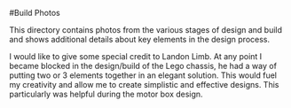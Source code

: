 #Build Photos

This directory contains photos from the various stages of design and build and shows additional details about key elements in the design process.

I would like to give some special credit to Landon Limb. At any point I became blocked in the design/build of the Lego chassis, he had a way of putting two or 3 elements together in an elegant solution. This would fuel my creativity and allow me to create simplistic and effective designs. This particularly was helpful during the motor box design.